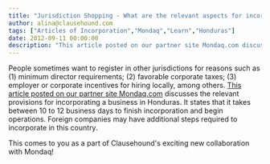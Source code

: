 ```yaml
---
title: "Jurisdiction Shopping - What are the relevant aspects for incorporating a business in Honduras?"
author: alina@clausehound.com
tags: ["Articles of Incorporation","Mondaq","Learn","Honduras"]
date: 2012-09-11 00:00:00
description: "This article posted on our partner site Mondaq.com discusses the relevant provisions for incorporating a business in Honduras. It states that it takes between 10 to 12 business days to finish incorpo..."
---
```


People sometimes want to register in other jurisdictions for reasons such as (1) minimum director requirements; (2) favorable corporate taxes; (3) employer or corporate incentives for hiring locally, among others. [This article posted on our partner site Mondaq.com](http://www.mondaq.com/x/195618/Corporate+Commercial+Law/Relevant+Aspects+For+The+Incorporation+Of+Companies+In+Honduras) discusses the relevant provisions for incorporating a business in Honduras. It states that it takes between 10 to 12 business days to finish incorporation and begin operations. Foreign companies may have additional steps required to incorporate in this country.

This comes to you as a part of Clausehound's exciting new collaboration with Mondaq!
